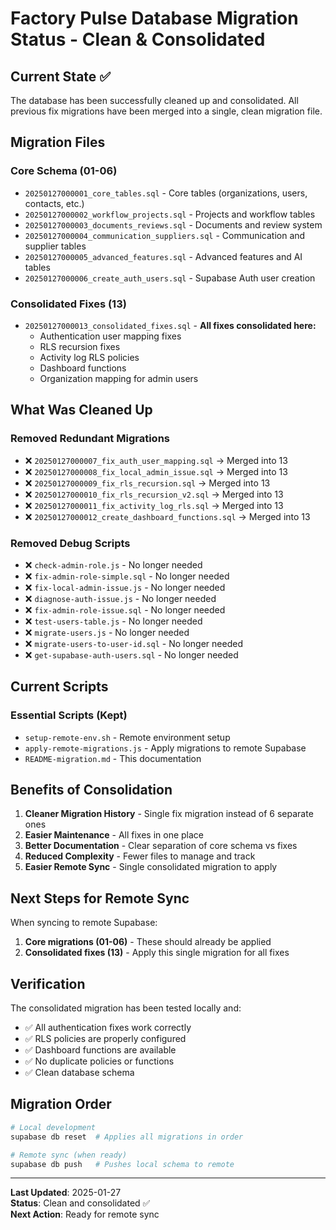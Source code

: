 # Factory Pulse Database Migration Status - Clean & Consolidated

## Current State ✅

The database has been successfully cleaned up and consolidated. All previous fix migrations have been merged into a single, clean migration file.

## Migration Files

### Core Schema (01-06)
- `20250127000001_core_tables.sql` - Core tables (organizations, users, contacts, etc.)
- `20250127000002_workflow_projects.sql` - Projects and workflow tables
- `20250127000003_documents_reviews.sql` - Documents and review system
- `20250127000004_communication_suppliers.sql` - Communication and supplier tables
- `20250127000005_advanced_features.sql` - Advanced features and AI tables
- `20250127000006_create_auth_users.sql` - Supabase Auth user creation

### Consolidated Fixes (13)
- `20250127000013_consolidated_fixes.sql` - **All fixes consolidated here:**
  - Authentication user mapping fixes
  - RLS recursion fixes
  - Activity log RLS policies
  - Dashboard functions
  - Organization mapping for admin users

## What Was Cleaned Up

### Removed Redundant Migrations
- ❌ `20250127000007_fix_auth_user_mapping.sql` → Merged into 13
- ❌ `20250127000008_fix_local_admin_issue.sql` → Merged into 13
- ❌ `20250127000009_fix_rls_recursion.sql` → Merged into 13
- ❌ `20250127000010_fix_rls_recursion_v2.sql` → Merged into 13
- ❌ `20250127000011_fix_activity_log_rls.sql` → Merged into 13
- ❌ `20250127000012_create_dashboard_functions.sql` → Merged into 13

### Removed Debug Scripts
- ❌ `check-admin-role.js` - No longer needed
- ❌ `fix-admin-role-simple.sql` - No longer needed
- ❌ `fix-local-admin-issue.js` - No longer needed
- ❌ `diagnose-auth-issue.js` - No longer needed
- ❌ `fix-admin-role-issue.sql` - No longer needed
- ❌ `test-users-table.js` - No longer needed
- ❌ `migrate-users.js` - No longer needed
- ❌ `migrate-users-to-user-id.sql` - No longer needed
- ❌ `get-supabase-auth-users.sql` - No longer needed

## Current Scripts

### Essential Scripts (Kept)
- `setup-remote-env.sh` - Remote environment setup
- `apply-remote-migrations.js` - Apply migrations to remote Supabase
- `README-migration.md` - This documentation

## Benefits of Consolidation

1. **Cleaner Migration History** - Single fix migration instead of 6 separate ones
2. **Easier Maintenance** - All fixes in one place
3. **Better Documentation** - Clear separation of core schema vs fixes
4. **Reduced Complexity** - Fewer files to manage and track
5. **Easier Remote Sync** - Single consolidated migration to apply

## Next Steps for Remote Sync

When syncing to remote Supabase:

1. **Core migrations (01-06)** - These should already be applied
2. **Consolidated fixes (13)** - Apply this single migration for all fixes

## Verification

The consolidated migration has been tested locally and:
- ✅ All authentication fixes work correctly
- ✅ RLS policies are properly configured
- ✅ Dashboard functions are available
- ✅ No duplicate policies or functions
- ✅ Clean database schema

## Migration Order

```bash
# Local development
supabase db reset  # Applies all migrations in order

# Remote sync (when ready)
supabase db push   # Pushes local schema to remote
```

---

**Last Updated**: 2025-01-27  
**Status**: Clean and consolidated ✅  
**Next Action**: Ready for remote sync
